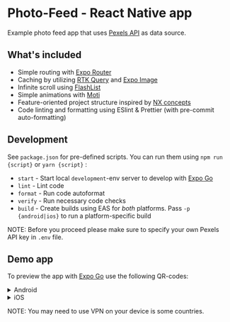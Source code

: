 # Photo-Feed - React Native app

Example photo feed app that uses [Pexels API](https://www.pexels.com/api/) as data source.

## What's included

- Simple routing with [Expo Router](https://docs.expo.dev/routing/introduction/)
- Caching by utilizing [RTK Query](https://redux-toolkit.js.org/rtk-query/overview) and [Expo Image](https://docs.expo.dev/versions/latest/sdk/image/)
- Infinite scroll using [FlashList](https://shopify.github.io/flash-list/)
- Simple animations with [Moti](https://moti.fyi/)
- Feature-oriented project structure inspired by [NX concepts](https://nx.dev/concepts/more-concepts/library-types)
- Code linting and formatting using ESlint & Prettier (with pre-commit auto-formatting)

## Development

See `package.json` for pre-defined scripts. You can run them using `npm run {script}` or `yarn {script}` :

- `start` - Start local `development`-env server to develop with [Expo Go](https://docs.expo.dev/get-started/expo-go/)
- `lint` - Lint code
- `format` - Run code autoformat
- `verify` - Run necessary code checks
- `build` - Create builds using EAS for _both_ platforms. Pass `-p {android|ios}` to run a platform-specific build

NOTE: Before you proceed please make sure to specify your own Pexels API key in `.env` file.

## Demo app

To preview the app with [Expo Go](https://docs.expo.dev/get-started/expo-go/) use the following QR-codes:

<details>

<summary>Android</summary>

![android](https://qr.expo.dev/eas-update?updateId=ea4f0308-1c3d-4436-9011-e800fbbed692&appScheme=exp&host=u.expo.dev)

</details>

<details>
<summary>iOS</summary>

![iOS](https://qr.expo.dev/eas-update?updateId=cf2adb6a-550c-4112-84df-c458c7692b34&appScheme=exp&host=u.expo.dev)

</details>

NOTE: You may need to use VPN on your device is some countries.
